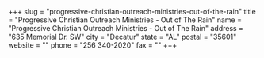 +++
slug = "progressive-christian-outreach-ministries-out-of-the-rain"
title = "Progressive Christian Outreach Ministries - Out of The Rain"
name = "Progressive Christian Outreach Ministries - Out of The Rain"
address = "635 Memorial Dr. SW"
city = "Decatur"
state = "AL"
postal = "35601"
website = ""
phone = "256 340-2020"
fax = ""
+++
